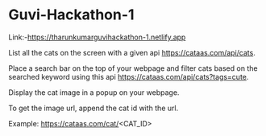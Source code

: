 # Guvi-Hackathon-1
Link:-https://tharunkumarguvihackathon-1.netlify.app

List all the cats on the screen with a given api https://cataas.com/api/cats.

Place a search bar on the top of your webpage and filter cats based on the searched keyword using this api https://cataas.com/api/cats?tags=cute.

Display the cat image in a popup on your webpage.

To get the image url, append the cat id with the url. 

Example: https://cataas.com/cat/<CAT_ID>
